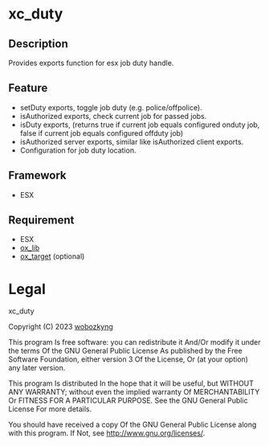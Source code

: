 # xc_duty

## Description
Provides exports function for esx job duty handle. 

## Feature
- setDuty exports, toggle job duty (e.g. police/offpolice).
- isAuthorized exports, check current job for passed jobs.
- isDuty exports, (returns true if current job equals configured onduty job, false if current job equals configured offduty job)
- isAuthorized server exports, similar like isAuthorized client exports.
- Configuration for job duty location.

## Framework
- ESX

## Requirement
- ESX
- [ox_lib](https://github.com/overextended/ox_lib)
- [ox_target](https://github.com/overextended/ox_target) (optional)

# Legal

xc_duty

Copyright (C) 2023 [wobozkyng](https://github.com/wobozkyng)

This program Is free software: you can redistribute it And/Or modify it under the terms Of the GNU General Public License As published by the Free Software Foundation, either version 3 Of the License, Or (at your option) any later version.

This program Is distributed In the hope that it will be useful, but WITHOUT ANY WARRANTY; without even the implied warranty Of MERCHANTABILITY Or FITNESS FOR A PARTICULAR PURPOSE. See the GNU General Public License For more details.

You should have received a copy Of the GNU General Public License along with this program. If Not, see http://www.gnu.org/licenses/.
